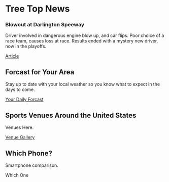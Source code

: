 <html>
  <body>
      <h1>Tree Top News </h1>
    <h3>Blowout at Darlington Speeway</h3>
      <p> Driver involved in dangerous engine blow up, and car flips. Poor choice of a race team, causes loss at race. Results ended with a mystery new driver, now in the playoffs.</p>
      <a href="Article.html">Article</a>
    <h2>Forcast for Your Area</h2>
      <p> Stay up to date with your local weather so you know what to expect in the days to come.</p>
      <a href="https://weather.com/weather/tenday/l/4b807770f7a9a68ab3236c14beec03d4f8471b97c32e6e9e972a36533e58559b" target="_blank">Your Daily Forcast</a>
    <h2>Sports Venues Around the United States</h2>
      <p>Venues Here.</p>
      <a href="Venues.html">Venue Gallery</a>
    <h2> Which Phone?</h2>
      <p>Smartphone comparison.</p>
      <a herf="Phones.html">Which One</a>
  </body>
</html>
